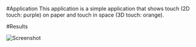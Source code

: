 
#Application
This application is a simple application that shows touch (2D touch: purple) on paper and touch in space (3D touch: orange).

#Results

![Screenshot](https://github.com/potioc/Papart-examples/blob/master/papart-examples/DepthCamera/TouchScreen/touchscreen.png)
